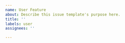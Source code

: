 ```yaml
---
name: User Feature
about: Describe this issue template's purpose here.
title: ''
labels: user
assignees: ''

---
```



